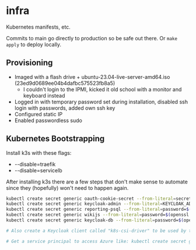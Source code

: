 # infra

Kubernetes manifests, etc.

Commits to main go directly to production so be safe out there.
Or `make apply` to deploy locally.


## Provisioning

- Imaged with a flash drive + ubuntu-23.04-live-server-amd64.iso (23ed9d0689ee04b4dafbc575523fb8a5)
  - I couldn't login to the IPMI, kicked it old school with a monitor and keyboard instead
- Logged in with temporary password set during installation, disabled ssh login with passwords, added own ssh key
- Configured static IP
- Enabled passwordless sudo


## Kubernetes Bootstrapping

Install k3s with these flags:

- --disable=traefik
- --disable=servicelb

After installing k3s there are a few steps that don't make sense to automate since they (hopefully) won't need to happen again.

```bash
kubectl create secret generic oauth-cookie-secret --from-literal=secret=$(openssl rand -base64 24)
kubectl create secret generic keycloak-admin --from-literal=KEYCLOAK_ADMIN_PASSWORD=$(openssl rand -base64 16)
kubectl create secret generic reporting-psql --from-literal=password=$(openssl rand -base64 24)
kubectl create secret generic wikijs --from-literal=password=$(openssl rand -base64 24)
kubectl create secret generic keycloak-db --from-literal=password=$(openssl rand -base64 24)

# Also create a Keycloak client called "k8s-csi-driver" to be used by the CSI driver: kubectl create secret generic keycloak-csi-driver-creds --from-literal=password=$CLIENT_SECRET

# Get a service principal to access Azure like: kubectl create secret generic azure-sp --from-literal=clientID=846d6a2c-6fa0-48f5-b810-f997cf8d8e50 --from-literal=secret=SECRET
```
